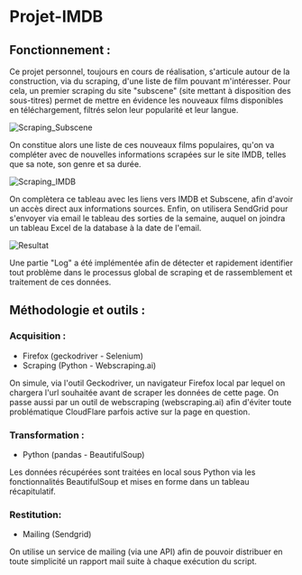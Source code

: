 # Projet-IMDB

## Fonctionnement :

Ce projet personnel, toujours en cours de réalisation, s'articule autour de la construction, via du scraping, d'une liste de film pouvant m'intéresser. Pour cela, un premier scraping du site "subscene" (site mettant à disposition des sous-titres) permet de mettre en évidence les nouveaux films disponibles en téléchargement, filtrés selon leur popularité et leur langue.

![Scraping_Subscene](https://i.imgur.com/TOPVKaf.png)

On constitue alors une liste de ces nouveaux films populaires, qu'on va compléter avec de nouvelles informations scrapées sur le site IMDB, telles que sa note, son genre et sa durée.

![Scraping_IMDB](https://i.imgur.com/07KsSaU.png)

On complètera ce tableau avec les liens vers IMDB et Subscene, afin d'avoir un accès direct aux informations sources.
Enfin, on utilisera SendGrid pour s'envoyer via email le tableau des sorties de la semaine, auquel on joindra un tableau Excel de la database à la date de l'email.

![Resultat](https://imgur.com/G1pnWf0.png)

Une partie "Log" a été implémentée afin de détecter et rapidement identifier tout problème dans le processus global de scraping et de rassemblement et traitement de ces données.


## Méthodologie et outils :

### Acquisition : 
  - Firefox (geckodriver - Selenium)
  - Scraping (Python - Webscraping.ai)

On simule, via l'outil Geckodriver, un navigateur Firefox local par lequel on chargera l'url souhaitée avant de scraper les données de cette page. On passe aussi par un outil de webscraping (webscraping.ai) afin d'éviter toute problématique CloudFlare parfois active sur la page en question.

### Transformation :
  - Python (pandas - BeautifulSoup)

Les données récupérées sont traitées en local sous Python via les fonctionnalités BeautifulSoup et mises en forme dans un tableau récapitulatif.

### Restitution:
  - Mailing (Sendgrid)

On utilise un service de mailing (via une API) afin de pouvoir distribuer en toute simplicité un rapport mail suite à chaque exécution du script.
